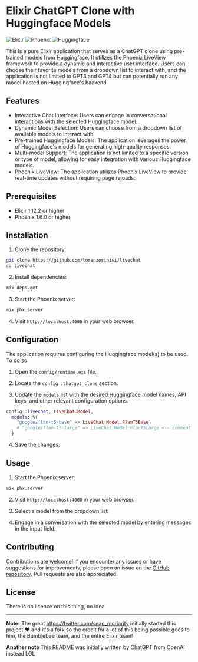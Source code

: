 # Elixir ChatGPT Clone with Huggingface Models

![Elixir](https://img.shields.io/badge/Elixir-1.12.2-4B275F.svg?style=flat&logo=elixir)
![Phoenix](https://img.shields.io/badge/Phoenix-1.6.0-8751A1.svg?style=flat&logo=phoenix)
![Huggingface](https://img.shields.io/badge/Huggingface-4.9.1-2979FF.svg?style=flat&logo=huggingface)

This is a pure Elixir application that serves as a ChatGPT clone using pre-trained models from Huggingface. It utilizes the Phoenix LiveView framework to provide a dynamic and interactive user interface. Users can choose their favorite models from a dropdown list to interact with, and the application is not limited to GPT3 and GPT4 but can potentially run any model hosted on Huggingface's backend.

## Features

- Interactive Chat Interface: Users can engage in conversational interactions with the selected Huggingface model.
- Dynamic Model Selection: Users can choose from a dropdown list of available models to interact with.
- Pre-trained Huggingface Models: The application leverages the power of Huggingface's models for generating high-quality responses.
- Multi-model Support: The application is not limited to a specific version or type of model, allowing for easy integration with various Huggingface models.
- Phoenix LiveView: The application utilizes Phoenix LiveView to provide real-time updates without requiring page reloads.

## Prerequisites

- Elixir 1.12.2 or higher
- Phoenix 1.6.0 or higher

## Installation

1. Clone the repository:

```bash
git clone https://github.com/lorenzosinisi/livechat
cd livechat
```

2. Install dependencies:

```bash
mix deps.get
```

3. Start the Phoenix server:

```bash
mix phx.server
```

4. Visit `http://localhost:4000` in your web browser.

## Configuration

The application requires configuring the Huggingface model(s) to be used. To do so:

1. Open the `config/runtime.exs` file.

2. Locate the `config :chatgpt_clone` section.

3. Update the `models` list with the desired Huggingface model names, API keys, and other relevant configuration options.

```elixir
config :livechat, LiveChat.Model,
  models: %{
    "google/flan-t5-base" => LiveChat.Model.FlanT5Base
    # "google/flan-t5-large" => LiveChat.Model.FlanT5Large <-- comment out or add the models you want and the dropdown will pick it up
  }


```

4. Save the changes.

## Usage

1. Start the Phoenix server:

```bash
mix phx.server
```

2. Visit `http://localhost:4000` in your web browser.

3. Select a model from the dropdown list.

4. Engage in a conversation with the selected model by entering messages in the input field.

## Contributing

Contributions are welcome! If you encounter any issues or have suggestions for improvements, please open an issue on the [GitHub repository]([https://github.com/your-username/elixir-chatgpt-clone](https://github.com/lorenzosinisi/livechat)). Pull requests are also appreciated.


## License

There is no licence on this thing, no idea

---

**Note:** The great https://twitter.com/sean_moriarity initially started this project ❤️ and it's a fork so the credit for a lot of this being possible goes to him, the Bumblebee team, and the entire Elixir team!

**Another note** This README was initially written by ChatGPT from OpenAI instead LOL
